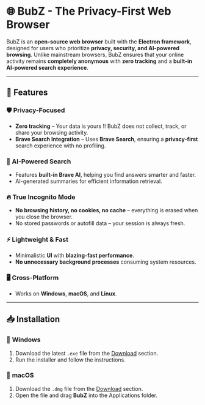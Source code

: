 # 🌐 BubZ - The Privacy-First Web Browser  

BubZ is an **open-source web browser** built with the **Electron framework**, designed for users who prioritize **privacy, security, and AI-powered browsing**. Unlike mainstream browsers, BubZ ensures that your online activity remains **completely anonymous** with **zero tracking** and a **built-in AI-powered search experience**.

---

## 🚀 Features  

### 🛡️ Privacy-Focused  
- **Zero tracking** – Your data is yours !! BubZ does not collect, track, or share your browsing activity.  
- **Brave Search Integration** – Uses **Brave Search**, ensuring a **privacy-first** search experience with no profiling.  

### 🧠 AI-Powered Search  
- Features **built-in Brave AI**, helping you find answers smarter and faster.  
- AI-generated summaries for efficient information retrieval.  

### 🔥 True Incognito Mode  
- **No browsing history, no cookies, no cache** – everything is erased when you close the browser.  
- No stored passwords or autofill data – your session is always fresh.  

### ⚡ Lightweight & Fast  
- Minimalistic **UI** with **blazing-fast performance**.  
- **No unnecessary background processes** consuming system resources.  

### 🖥️ Cross-Platform  
- Works on **Windows**, **macOS**, and **Linux**.  

---

## 📥 Installation  

### 🏁 **Windows**  
1. Download the latest `.exe` file from the [Download](#) section.  
2. Run the installer and follow the instructions.  

### 🍎 **macOS**  
1. Download the `.dmg` file from the [Download](#) section.  
2. Open the file and drag **BubZ** into the Applications folder.  

